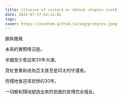 ```yaml
---
title: illusion of victory or defeat chapter sixth
date: 2024-07-17 02:11:01
tags:
cover: https://voidtem.github.io/img/protprev.jpeg
---
```


勝負錯覺

未來的實際情況是。

米國至少會迎來30年大運。

霓虹會重新成為亞太甚至是印太的守護者。

而殘地會迎來悲慘的30年。

一切都和殘地塑造出來的扭曲的宣傳完全相反。

